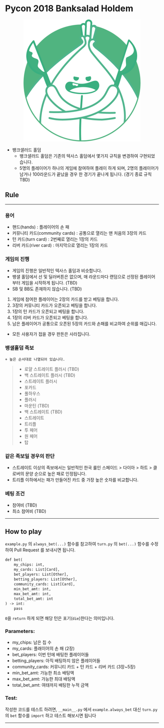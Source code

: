 # Pycon 2018 Banksalad Holdem

<p align="center">
  <img src="./resources/banksalad-holdem.png" alt="banksalad-hold'em" width="384px" />
</p>

- 뱅크샐러드 홀덤
    + 뱅크샐러드 홀덤은 기존의 텍사스 홀덤에서 몇가지 규칙을 변경하여 구현되었습니다.
    + 5명의 플레이어가 하나의 게임에 참여하여 플레이 하게 되며, 2명의 플레이어가 남거나 100라운드가 끝났을 경우 한 경기가 끝나게 됩니다. (경기 종료 규칙 TBD)

## Rule
---
### 용어
 - 핸드(hands) : 플레이어의 손 패
 - 커뮤니티 카드(community cards) : 공통으로 열리는 맨 처음의 3장의 카드
 - 턴 카드(turn card) : 2번째로 열리는 1장의 카드
 - 리버 카드(river card) : 마지막으로 열리는 1장의 카드

### 게임의 진행
 - 게임의 진행은 일반적인 텍사스 홀덤과 비슷합니다.
 - 뱅샐 홀덤에서 선 및 딜러버튼은 없으며, 매 라운드마다 랜덤으로 선정된 플레이어부터 게임을 시작하게 됩니다. (TBD)
 - SB 및 BB도 존재하지 않습니다. (TBD)

 1. 게임에 참여한 플레이어는 2장의 카드를 받고 베팅을 합니다.
 2. 3장의 커뮤니티 카드가 오픈되고 베팅을 합니다.
 3. 1장의 턴 카드가 오픈되고 베팅을 합니다.
 4. 1장의 리버 카드가 오픈되고 베팅을 합니다.
 5. 남은 플레이어가 공통으로 오픈된 5장의 카드와 손패를 비교하여 순위를 매깁니다.

- 모든 사용자가 접을 경우 판돈은 사라집니다.

### 뱅샐홀덤 족보
    + 높은 순서대로 나열되어 있습니다.

>+ 로얄 스트레이트 플러시 (TBD)
>+ 백 스트레이트 플러시 (TBD)
>+ 스트레이트 플러시
>+ 포카드
>+ 풀하우스
>+ 플러시
>+ 마운틴 (TBD)
>+ 백 스트레이트 (TBD)
>+ 스트레이트
>+ 트리플
>+ 투 페어
>+ 원 페어
>+ 탑

### 같은 족보일 경우의 판단
- 스트레이트 이상의 족보에서는 일반적인 한국 룰인 스페이드 > 다이아 > 하트 > 클로버의 문양 순으로 높은 패로 인정됩니다.
- 트리플 이하에서는 패가 만들어진 카드 중 가장 높은 숫자를 비교합니다.

### 베팅 조건
- 참여비 (TBD)
- 최소 참여비 (TBD)

---

## How to play

`example.py` 의 `always_bet(...)` 함수를 참고하여 `turn.py` 의 `bet(...)` 함수를 수정하여 Pull Request 를 보내시면 됩니다.

```
def bet(
    my_chips: int,
    my_cards: List[Card],
    bet_players: List[Other],
    betting_players: List[Other],
    community_cards: List[Card],
    min_bet_amt: int,
    max_bet_amt: int,
    total_bet_amt: int
) -> int:
    pass
```

`0`을 `return` 하게 되면 해당 턴은 포기(`die`)한다는 의미입니다.

### Parameters:

- my_chips: 남은 칩 수
- my_cards: 플래이어의 손 패 (2장)
- bet_players: 이번 턴에 배팅한 플레이어들
- betting_players: 아직 배팅하지 않은 플레이어들
- community_cards: 커뮤니티 카드 + 턴 카드 + 리버 카드 (3장~5장)
- min_bet_amt: 가능한 최소 배팅액
- max_bet_amt: 가능한 최대 배팅액
- total_bet_amt: 여태까지 배팅한 누적 금액

### Test:
작성한 코드를 테스트 하려면, `__main__.py` 에서 `example.always_bet` 대신 `turn.py` 의 `bet` 함수를 `import` 하고 테스트 해보시면 됩니다

---
